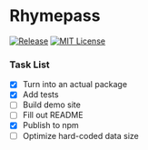 # Rhymepass

[![Release](https://img.shields.io/github/release/cmdli/rhymepass.svg?label=Release)](https://github.com/cmdli/rhymepass/releases)
[![MIT License](https://img.shields.io/badge/license-MIT-blue.svg)](https://github.com/cmdli/rhymepass/blob/main/LICENSE)

### Task List

-   [x] Turn into an actual package
-   [x] Add tests
-   [ ] Build demo site
-   [ ] Fill out README
-   [x] Publish to npm
-   [ ] Optimize hard-coded data size
